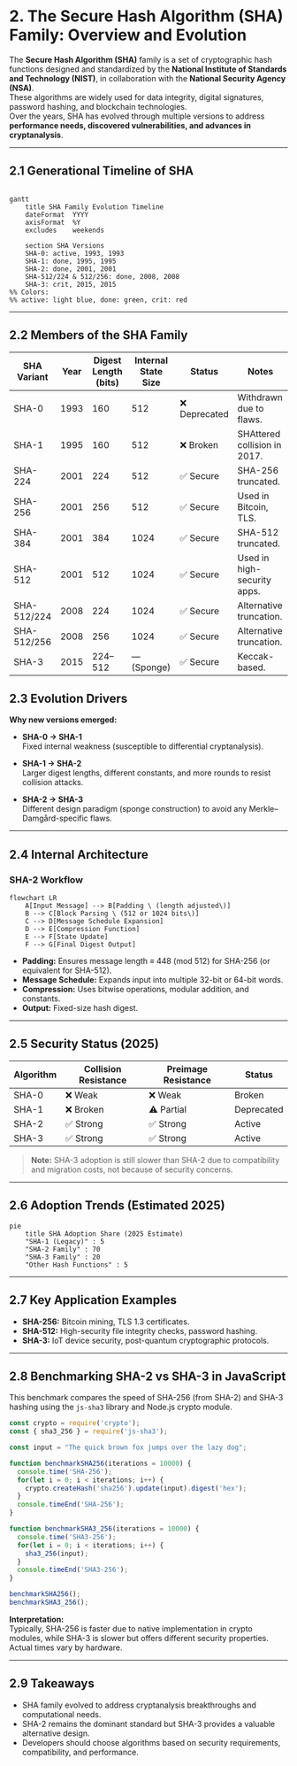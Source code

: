 # 2. The Secure Hash Algorithm (SHA) Family: Overview and Evolution

The **Secure Hash Algorithm (SHA)** family is a set of cryptographic hash functions designed and standardized by the **National Institute of Standards and Technology (NIST)**, in collaboration with the **National Security Agency (NSA)**.  
These algorithms are widely used for data integrity, digital signatures, password hashing, and blockchain technologies.  
Over the years, SHA has evolved through multiple versions to address **performance needs, discovered vulnerabilities, and advances in cryptanalysis**.

---

## 2.1 Generational Timeline of SHA

~~~~mermaid

gantt
    title SHA Family Evolution Timeline
    dateFormat  YYYY
    axisFormat  %Y
    excludes    weekends

    section SHA Versions
    SHA-0: active, 1993, 1993
    SHA-1: done, 1995, 1995
    SHA-2: done, 2001, 2001
    SHA-512/224 & 512/256: done, 2008, 2008
    SHA-3: crit, 2015, 2015
%% Colors:
%% active: light blue, done: green, crit: red

~~~~

---

## 2.2 Members of the SHA Family

| SHA Variant   | Year | Digest Length (bits) | Internal State Size | Status       | Notes                               |
|---------------|------|---------------------|---------------------|--------------|-----------------------------------|
| SHA-0         | 1993 | 160                 | 512                 | ❌ Deprecated | Withdrawn due to flaws.            |
| SHA-1         | 1995 | 160                 | 512                 | ❌ Broken    | SHAttered collision in 2017.      |
| SHA-224       | 2001 | 224                 | 512                 | ✅ Secure   | SHA-256 truncated.                 |
| SHA-256       | 2001 | 256                 | 512                 | ✅ Secure   | Used in Bitcoin, TLS.              |
| SHA-384       | 2001 | 384                 | 1024                | ✅ Secure   | SHA-512 truncated.                 |
| SHA-512       | 2001 | 512                 | 1024                | ✅ Secure   | Used in high-security apps.        |
| SHA-512/224   | 2008 | 224                 | 1024                | ✅ Secure   | Alternative truncation.            |
| SHA-512/256   | 2008 | 256                 | 1024                | ✅ Secure   | Alternative truncation.            |
| SHA-3         | 2015 | 224–512             | — (Sponge)          | ✅ Secure   | Keccak-based.                     |

## 2.3 Evolution Drivers

**Why new versions emerged:**

- **SHA-0 → SHA-1**  
  Fixed internal weakness (susceptible to differential cryptanalysis).

- **SHA-1 → SHA-2**  
  Larger digest lengths, different constants, and more rounds to resist collision attacks.

- **SHA-2 → SHA-3**  
  Different design paradigm (sponge construction) to avoid any Merkle–Damgård-specific flaws.


--- 

## 2.4 Internal Architecture

### SHA-2 Workflow

```mermaid
flowchart LR
    A[Input Message] --> B[Padding \ (length adjusted\)]
    B --> C[Block Parsing \ (512 or 1024 bits\)]
    C --> D[Message Schedule Expansion]
    D --> E[Compression Function]
    E --> F[State Update]
    F --> G[Final Digest Output]

```


- **Padding:** Ensures message length ≡ 448 (mod 512) for SHA-256 (or equivalent for SHA-512).
- **Message Schedule:** Expands input into multiple 32-bit or 64-bit words.
- **Compression:** Uses bitwise operations, modular addition, and constants.
- **Output:** Fixed-size hash digest.

---

## 2.5 Security Status (2025)

| Algorithm | Collision Resistance | Preimage Resistance | Status     |
|-----------|----------------------|---------------------|------------|
| SHA-0     | ❌ Weak              | ❌ Weak             | Broken     |
| SHA-1     | ❌ Broken            | ⚠ Partial           | Deprecated |
| SHA-2     | ✅ Strong            | ✅ Strong           | Active     |
| SHA-3     | ✅ Strong            | ✅ Strong           | Active     |

> **Note:** SHA-3 adoption is still slower than SHA-2 due to compatibility and migration costs, not because of security concerns.

---

## 2.6 Adoption Trends (Estimated 2025)

~~~~mermaid
pie
    title SHA Adoption Share (2025 Estimate)
    "SHA-1 (Legacy)" : 5
    "SHA-2 Family" : 70
    "SHA-3 Family" : 20
    "Other Hash Functions" : 5
~~~~

---

## 2.7 Key Application Examples

- **SHA-256:** Bitcoin mining, TLS 1.3 certificates.
- **SHA-512:** High-security file integrity checks, password hashing.
- **SHA-3:** IoT device security, post-quantum cryptographic protocols.

---

## 2.8 Benchmarking SHA-2 vs SHA-3 in JavaScript

This benchmark compares the speed of SHA-256 (from SHA-2) and SHA-3 hashing using the `js-sha3` library and Node.js crypto module.

~~~~javascript
const crypto = require('crypto');
const { sha3_256 } = require('js-sha3');

const input = "The quick brown fox jumps over the lazy dog";

function benchmarkSHA256(iterations = 10000) {
  console.time('SHA-256');
  for(let i = 0; i < iterations; i++) {
    crypto.createHash('sha256').update(input).digest('hex');
  }
  console.timeEnd('SHA-256');
}

function benchmarkSHA3_256(iterations = 10000) {
  console.time('SHA3-256');
  for(let i = 0; i < iterations; i++) {
    sha3_256(input);
  }
  console.timeEnd('SHA3-256');
}

benchmarkSHA256();
benchmarkSHA3_256();
~~~~

**Interpretation:**  
Typically, SHA-256 is faster due to native implementation in crypto modules, while SHA-3 is slower but offers different security properties. Actual times vary by hardware.

---

## 2.9 Takeaways

- SHA family evolved to address cryptanalysis breakthroughs and computational needs.
- SHA-2 remains the dominant standard but SHA-3 provides a valuable alternative design.
- Developers should choose algorithms based on security requirements, compatibility, and performance.

